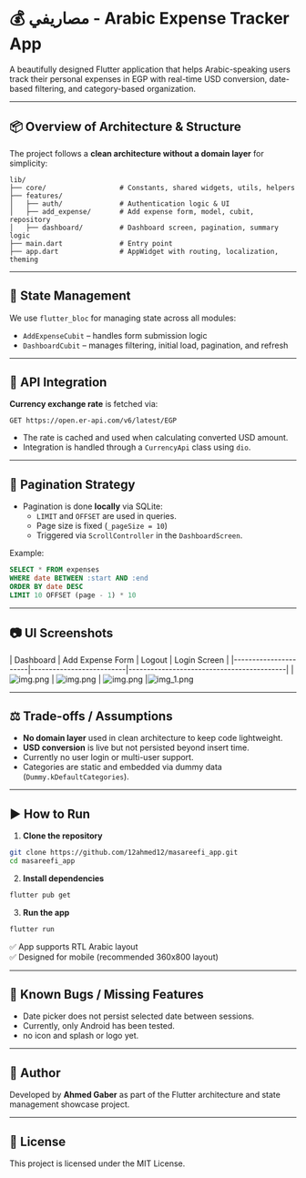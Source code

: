 
# 💰 مصاريفي - Arabic Expense Tracker App

A beautifully designed Flutter application that helps Arabic-speaking users track their personal expenses in EGP with real-time USD conversion, date-based filtering, and category-based organization.

---

## 📦 Overview of Architecture & Structure

The project follows a **clean architecture without a domain layer** for simplicity:

```
lib/
├── core/                  # Constants, shared widgets, utils, helpers
├── features/
│   ├── auth/              # Authentication logic & UI
│   ├── add_expense/       # Add expense form, model, cubit, repository
│   ├── dashboard/         # Dashboard screen, pagination, summary logic
├── main.dart              # Entry point
├── app.dart               # AppWidget with routing, localization, theming
```

---

## 🎯 State Management

We use `flutter_bloc` for managing state across all modules:

- `AddExpenseCubit` – handles form submission logic
- `DashboardCubit` – manages filtering, initial load, pagination, and refresh

---

## 🔌 API Integration

**Currency exchange rate** is fetched via:

```
GET https://open.er-api.com/v6/latest/EGP
```

- The rate is cached and used when calculating converted USD amount.
- Integration is handled through a `CurrencyApi` class using `dio`.

---

## 🔄 Pagination Strategy

- Pagination is done **locally** via SQLite:
    - `LIMIT` and `OFFSET` are used in queries.
    - Page size is fixed (`_pageSize = 10`)
    - Triggered via `ScrollController` in the `DashboardScreen`.

Example:

```sql
SELECT * FROM expenses
WHERE date BETWEEN :start AND :end
ORDER BY date DESC
LIMIT 10 OFFSET (page - 1) * 10
```

---

## 📷 UI Screenshots

| Dashboard            | Add Expense Form         | Logout                  |       Login Screen           |
|----------------------|--------------------------|-------------------------------------------|
| ![img.png](img.png)  | ![img.png](img.png) | ![img.png](img.png) |![img_1.png](img_1.png)

---

## ⚖️ Trade-offs / Assumptions

- **No domain layer** used in clean architecture to keep code lightweight.
- **USD conversion** is live but not persisted beyond insert time.
- Currently no user login or multi-user support.
- Categories are static and embedded via dummy data (`Dummy.kDefaultCategories`).

---

## ▶️ How to Run

1. **Clone the repository**

```bash
git clone https://github.com/12ahmed12/masareefi_app.git
cd masareefi_app
```

2. **Install dependencies**

```bash
flutter pub get
```

3. **Run the app**

```bash
flutter run
```

✅ App supports RTL Arabic layout  
✅ Designed for mobile (recommended 360x800 layout)

---

## 🐞 Known Bugs / Missing Features

- Date picker does not persist selected date between sessions.
- Currently, only Android has been tested.
- no icon and splash or logo yet.

---

## 🧠 Author

Developed by **Ahmed Gaber** as part of the Flutter architecture and state management showcase project.

---

## 📄 License

This project is licensed under the MIT License.
